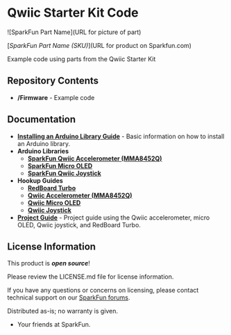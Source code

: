 Qwiic Starter Kit Code
========================================


![SparkFun Part Name](URL for picture of part)

[*SparkFun Part Name (SKU)*](URL for product on Sparkfun.com)

Example code using parts from the Qwiic Starter Kit


Repository Contents
-------------------

* **/Firmware** - Example code 

Documentation
--------------

* **[Installing an Arduino Library Guide](https://learn.sparkfun.com/tutorials/installing-an-arduino-library)** - Basic information on how to install an Arduino library.
* **Arduino Libraries**
  * **[SparkFun Qwiic Accelerometer (MMA8452Q)](https://github.com/sparkfun/SparkFun_MMA8452Q_Arduino_Library)**
  * **[SparkFun Micro OLED](https://github.com/sparkfun/SparkFun_Micro_OLED_Arduino_Library)**
  * **[SparkFun Qwiic Joystick](https://github.com/sparkfun/SparkFun_Qwiic_Joystick_Arduino_Library)**
* **Hookup Guides**
  * **[RedBoard Turbo](https://learn.sparkfun.com/tutorials/redboard-turbo-hookup-guide)**
  * **[Qwiic Accelerometer (MMA8452Q)](https://learn.sparkfun.com/tutorials/qwiic-accelerometer-mma8452q-hookup-guide)**
  * **[Qwiic Micro OLED](https://learn.sparkfun.com/tutorials/qwiic-micro-oled-hookup-guide)**
  * **[Qwiic Joystick](https://learn.sparkfun.com/tutorials/qwiic-joystick-hookup-guide)**
* **[Project Guide](https://learn.sparkfun.com/tutorials/qwiic-starter-kit-project-guide)** - Project guide using the Qwiic accelerometer, micro OLED, Qwiic joystick, and RedBoard Turbo.

License Information
-------------------

This product is _**open source**_! 

Please review the LICENSE.md file for license information. 

If you have any questions or concerns on licensing, please contact technical support on our [SparkFun forums](https://forum.sparkfun.com/viewforum.php?f=152).

Distributed as-is; no warranty is given.

- Your friends at SparkFun.

_<COLLABORATION CREDIT>_
